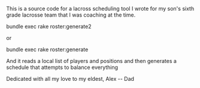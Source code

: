This is a source code for a lacross scheduling tool I wrote for my son's sixth grade lacrosse team that I was coaching at the time.

bundle exec rake roster:generate2 

or

bundle exec rake roster:generate

And it reads a local list of players and positions and then generates a schedule that attempts to balance everything

Dedicated with all my love to my eldest, Alex 
-- Dad
